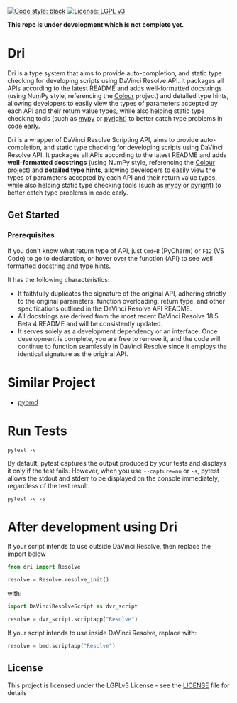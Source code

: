 [![Code style: black](https://img.shields.io/badge/code%20style-black-000000.svg)](https://github.com/psf/black)
[![License: LGPL v3](https://img.shields.io/badge/License-LGPL_v3-blue.svg)](https://www.gnu.org/licenses/lgpl-3.0)

**This repo is under development which is not complete yet.**

# Dri

Dri is a type system that aims to provide auto-completion, and static type checking for developing scripts using DaVinci
Resolve API. It packages all APIs according to the latest README and adds well-formatted docstrings (using NumPy style,
referencing the [Colour](https://github.com/colour-science/colour) project) and detailed type hints, allowing developers
to easily view the types of parameters accepted by each API and their return value types, while also helping static
type checking tools (such as [mypy](https://github.com/python/mypy) or [pyright](https://github.com/microsoft/pyright))
to better catch type problems in code early.

Dri is a wrapper of DaVinci Resolve Scripting API, aims to provide auto-completion, and static type checking for
developing scripts using DaVinci Resolve API. It packages all APIs according to the latest README and adds
**well-formatted docstrings** (using NumPy style, referencing the [Colour](https://github.com/colour-science/colour)
project) and **detailed type hints**, allowing developers to easily view the types of parameters accepted by each
API and their return value types, while also helping static type checking tools (such
as [mypy](https://github.com/python/mypy) or [pyright](https://github.com/microsoft/pyright)) to better catch type
problems in code early.

## Get Started

### Prerequisites

If you don't know what return type of API, just `Cmd+B` (PyCharm) or `F12` (VS Code) to go to declaration, or hover
over the function (API) to see well formatted docstring and type hints.

It has the following characteristics:

- It faithfully duplicates the signature of the original API, adhering strictly to the original parameters, function
  overloading, return type, and other specifications outlined in the DaVinci Resolve API README.
- All docstrings are derived from the most recent DaVinci Resolve 18.5 Beta 4 README and will be consistently updated.
- It serves solely as a development dependency or an interface. Once development is complete, you are free to remove it,
  and the code will continue to function seamlessly in DaVinci Resolve since it employs the identical
  signature as the original API.

# Similar Project

- [pybmd](https://github.com/WheheoHu/pybmd)

# Run Tests

```shell
pytest -v
```

By default, pytest captures the output produced by your tests and displays it only if the test fails. However, when you
use `--capture=no` or `-s`, pytest allows the stdout and stderr to be displayed on the console immediately, regardless
of the test result.

```shell
pytest -v -s
```

# After development using Dri

If your script intends to use outside DaVinci Resolve, then replace the import below

```python
from dri import Resolve

resolve = Resolve.resolve_init()
```

with:

```python
import DaVinciResolveScript as dvr_script

resolve = dvr_script.scriptapp("Resolve")
```

If your script intends to use inside DaVinci Resolve, replace with:

```python
resolve = bmd.scriptapp("Resolve")
```

## License

This project is licensed under the LGPLv3 License - see the [LICENSE](LICENSE) file for details